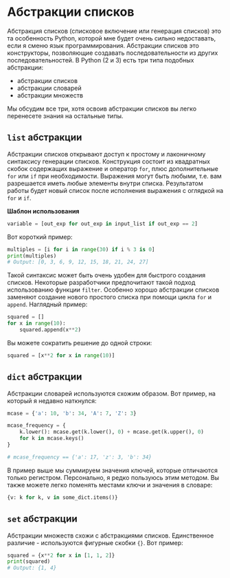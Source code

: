 # Абстракции списков

Абстракция списков (списковое включение или генерация списков) это та
особенность Python, которой мне будет очень сильно недоставать, если я сменю
язык программирования. Абстракции списков это конструкторы, позволяющие
создавать последовательности из других последовательностей. В Python (2 и 3)
есть три типа подобных абстракции:

- абстракции списков
- абстракции словарей
- абстракции множеств

Мы обсудим все три, хотя освоив абстракции списков вы легко перенесете знания
на остальные типы.

## `list` абстракции

Абстракции списков открывают доступ к простому и лаконичному синтаксису генерации
списков. Конструкция состоит из квадратных скобок содержащих выражение и
оператор `for`, плюс дополнительные `for` или `if` при
необходимости. Выражения могут быть любыми, т.е. вам разрешается иметь любые
элементы внутри списка. Результатом работы будет новый список после исполнения
выражения с оглядкой на `for` и `if`.

**Шаблон использования**

```python
variable = [out_exp for out_exp in input_list if out_exp == 2]
```

Вот короткий пример:

```python
multiples = [i for i in range(30) if i % 3 is 0]
print(multiples)
# Output: [0, 3, 6, 9, 12, 15, 18, 21, 24, 27]
```

Такой синтаксис может быть очень удобен для быстрого создания списков.
Некоторые разработчики предпочитают такой подход использованию функции
`filter`. Особенно хорошо абстракции списков заменяют создание нового
простого списка при помощи цикла `for` и `append`. Наглядный пример:

```python
squared = []
for x in range(10):
    squared.append(x**2)
```

Вы можете сократить решение до одной строки:

```python
squared = [x**2 for x in range(10)]
```

## `dict` абстракции

Абстракции словарей используются схожим образом. Вот пример, на который я недавно
наткнулся:

```python
mcase = {'a': 10, 'b': 34, 'A': 7, 'Z': 3}

mcase_frequency = {
    k.lower(): mcase.get(k.lower(), 0) + mcase.get(k.upper(), 0)
    for k in mcase.keys()
}

# mcase_frequency == {'a': 17, 'z': 3, 'b': 34}
```

В пример выше мы суммируем значения ключей, которые отличаются только
регистром. Персонально, я редко пользуюсь этим методом. Вы также можете
легко поменять местами ключи и значения в словаре:

```python
{v: k for k, v in some_dict.items()}
```

## `set` абстракции

Абстракции множеств схожи с абстракциями списков. Единственное различие -
используются фигурные скобки `{}`. Вот пример:

```python
squared = {x**2 for x in [1, 1, 2]}
print(squared)
# Output: {1, 4}
```
